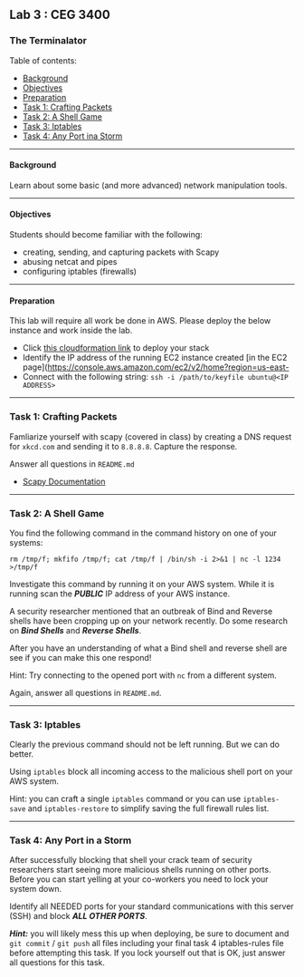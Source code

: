 ## Lab 3 : CEG 3400

### The Terminalator

Table of contents:
* [Background](LAB3-INSTRUCTIONS.md#background)
* [Objectives](LAB3-INSTRUCTIONS.md#objectives)
* [Preparation](LAB3-INSTRUCTIONS.md#preparation)
* [Task 1: Crafting Packets](LAB3-INSTRUCTIONS.md#task-1-crafting-packets)
* [Task 2: A Shell Game](LAB3-INSTRUCTIONS.md#task-2-a-shell-game)
* [Task 3: Iptables](LAB3-INSTRUCTIONS.md#task-3-iptables)
* [Task 4: Any Port ina Storm](LAB3-INSTRUCTIONS.md#task-4-any-port-in-a-storm)

---

#### Background

Learn about some basic (and more advanced) network manipulation tools.

---

#### Objectives

Students should become familiar with the following:

* creating, sending, and capturing packets with Scapy
* abusing netcat and pipes
* configuring iptables (firewalls)

---

#### Preparation

This lab will require all work be done in AWS.  Please deploy the below instance and work inside the lab.

* Click [this cloudformation link](https://console.aws.amazon.com/cloudformation/home?region=us-east-1#/stacks/new?stackName=ceg3400Lab1&templateURL=https:%2F%2Fwsu-cecs-cf-templates.s3.us-east-2.amazonaws.com%2Fcourse-templates%2Fceg3400-mek.yml)
  to deploy your stack
* Identify the IP address of the running EC2 instance created [in the EC2
  page](https://console.aws.amazon.com/ec2/v2/home?region=us-east-
* Connect with the following string: `ssh -i /path/to/keyfile ubuntu@<IP
  ADDRESS>` 

---

### Task 1: Crafting Packets

Famliarize yourself with scapy (covered in class) by creating a DNS request for `xkcd.com` and sending
it to `8.8.8.8`.  Capture the response.

Answer all questions in `README.md`

* [Scapy Documentation](https://scapy.readthedocs.io/en/latest/#interactive-tutorial)


---

### Task 2: A Shell Game

You find the following command in the command history on one of your systems:

```
rm /tmp/f; mkfifo /tmp/f; cat /tmp/f | /bin/sh -i 2>&1 | nc -l 1234 >/tmp/f
```

Investigate this command by running it on your AWS system.  While it is running scan the
***PUBLIC*** IP address of your AWS instance.

A security researcher mentioned that an outbreak of Bind and Reverse shells have been cropping 
up on your network recently.  Do some research on ***Bind Shells*** and ***Reverse Shells***.

After you have an understanding of what a Bind shell and reverse shell are see if you can 
make this one respond!

Hint: Try connecting to the opened port with `nc` from a different system.

Again, answer all questions in `README.md`.

---

### Task 3: Iptables

Clearly the previous command should not be left running.  But we can do better.

Using `iptables` block all incoming access to the malicious shell port on your AWS system.

Hint: you can craft a single `iptables` command or you can use `iptables-save` 
and `iptables-restore` to simplify saving the full firewall rules list.

---

### Task 4: Any Port in a Storm

After successfully blocking that shell your crack team of security researchers start 
seeing more malicious shells running on other ports.  Before you can start yelling at
your co-workers you need to lock your system down.

Identify all NEEDED ports for your standard communications with this server (SSH) and 
block ***ALL OTHER PORTS***.

***Hint:*** you will likely mess this up when deploying, be sure to document and 
`git commit` / `git push` all files including your final task 4 iptables-rules file 
before attempting this task.  If you lock yourself out that is OK, just answer all 
questions for this task.


